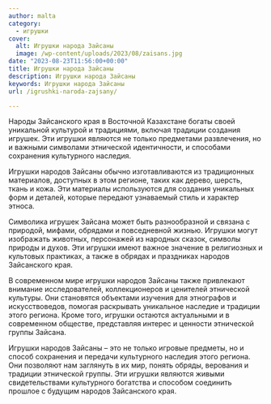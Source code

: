 ```yaml
---
author: malta
category:
  - игрушки
cover:
  alt: Игрушки народа Зайсаны
  image: /wp-content/uploads/2023/08/zaisans.jpg
date: "2023-08-23T11:56:00+00:00"
title: Игрушки народа Зайсаны
description: Игрушки народа Зайсаны
keywords: Игрушки народа Зайсаны
url: /igrushki-naroda-zajsany/

---
```

Народы Зайсанского края в Восточной Казахстане богаты своей уникальной культурой и традициями, включая традиции создания игрушек. Эти игрушки являются не только предметами развлечения, но и важными символами этнической идентичности, и способами сохранения культурного наследия.

Игрушки народов Зайсаны обычно изготавливаются из традиционных материалов, доступных в этом регионе, таких как дерево, шерсть, ткань и кожа. Эти материалы используются для создания уникальных форм и деталей, которые передают узнаваемый стиль и характер этноса.

Символика игрушек Зайсана может быть разнообразной и связана с природой, мифами, обрядами и повседневной жизнью. Игрушки могут изображать животных, персонажей из народных сказок, символы природы и духов. Эти игрушки имеют важное значение в религиозных и культовых практиках, а также в обрядах и праздниках народов Зайсанского края.

В современном мире игрушки народов Зайсаны также привлекают внимание исследователей, коллекционеров и ценителей этнической культуры. Они становятся объектами изучения для этнографов и искусствоведов, помогая раскрывать уникальное наследие и традиции этого региона. Кроме того, игрушки остаются актуальными и в современном обществе, представляя интерес и ценности этнической группы Зайсана.

Игрушки народов Зайсаны – это не только игровые предметы, но и способ сохранения и передачи культурного наследия этого региона. Они позволяют нам заглянуть в их мир, понять обряды, верования и традиции этнической группы. Эти игрушки являются живыми свидетельствами культурного богатства и способом соединить прошлое с будущим народов Зайсанского края.
